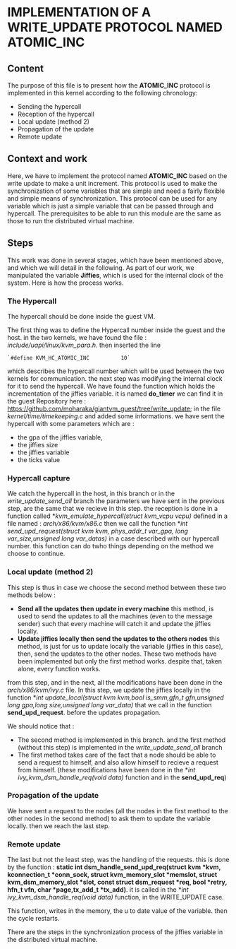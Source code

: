 # IMPLEMENTATION OF A WRITE_UPDATE PROTOCOL NAMED ATOMIC_INC

## Content

  The purpose of this file is to present how the **ATOMIC_INC** protocol is implemented in this kernel according to the following chronology:
  - Sending the hypercall
  - Reception of the hypercall
  - Local update (method 2)
  - Propagation of the update
  - Remote update
  
  ## Context and work
  Here, we have to implement the protocol named **ATOMIC_INC** based on the write update to make a unit increment. This protocol is used to make the synchronization of some variables that are simple and need a fairly flexible and simple means of synchronization.
  This protocol can be used for any variable which is just a simple variable that can be passed through and hypercall.
  The prerequisites to be able to run this module are the same as those to run the distributed virtual machine.
  
  ## Steps
  This work was done in several stages, which have been mentioned above, and which we will detail in the following.
  As part of our work, we manipulated the variable **Jiffies**, which is used for the internal clock of the system.
  Here is how the process works.
  
  ### The Hypercall
   The hypercall should be done inside the guest VM. 
   
   The first thing was to define the Hypercall number inside the guest and the host. in the two kernels, we have found the file : 
   *include/uapi/linux/kvm_para.h*.
   then inserted the line
   
    `#define KVM_HC_ATOMIC_INC  		10`
   
  which describes the hypercall number which will be used between the two kernels for communication. 
  the next step was modifying the internal clock for it to send the hypercall.
   We have found the function which holds the incrementation of the jiffies variable. it is named **do_timer** we can find it in the guest Repository here : https://github.com/moharaka/giantvm_guest/tree/write_update; in the file *kernel/time/timekeeping.c* and added some informations. we have sent the hypercall with some parameters which are : 
   - the gpa of the jiffies variable,
   - the jiffies size
   - the jiffies variable
   - the ticks value
  ### Hypercall capture
  We catch the hypercall in the host, in this branch or in the *write_update_send_all* branch
  the parameters we have sent in the previous step, are the same that we recieve in this step.
  the reception is done in a function called **kvm_emulate_hypercall(struct kvm_vcpu *vcpu)**  defined in a file named : *arch/x86/kvm/x86.c* 
  then we call the function **int send_upd_request(struct kvm *kvm, phys_addr_t var_gpa, long var_size,unsigned long var_datas)** in a case described with our hypercall number. this function can do twho things depending on the method we choose to continue.
  ### Local update (method 2)
  This step is thus in case we choose the second method between these two methods below : 
  - **Send all the updates then update in every machine** this method, is used to send the updates to all the machines (even to the message sender) such that every machine will catch it and update the jiffies locally. 
  - **Update jiffies locally then send the updates to the others nodes**  this method, is just for us to update locally the variable (jiffies in this case), then, send the updates to the other nodes.
  These two methods have been implemented but only the first method works. despite that, taken alone, every function works.
  
  from this step, and in the next, all the modifications have been done in the *arch/x86/kvm/ivy.c* file. 
  In this step, we update the jiffies locally in the function **int update_local(struct kvm *kvm,bool is_smm,gfn_t gfn,unsigned long gpa,long size,unsigned long var_data)** that we call in the function **send_upd_request**. before the updates propagation.
  
  We should notice that : 
  - The second method is implemented in this branch. and the first method (without this step) is implemented in the *write_update_send_all* branch
  - The first method takes care of the fact that a node should be able to send a request to himself, and also allow himself to recieve a request from himself. (these modifications have been done in the **int ivy_kvm_dsm_handle_req(void *data)** function and in the **send_upd_req**)  
  ### Propagation of the update
  We have sent a request to the nodes (all the nodes in the first method to the other nodes in the second method) to ask them to update the variable locally.
  then we reach the last step.
  ### Remote update
  The last but not the least step, was the handling of the requests. this is done by the function : **static int dsm_handle_send_upd_req(struct kvm *kvm, kconnection_t *conn_sock, struct kvm_memory_slot *memslot, struct kvm_dsm_memory_slot *slot, const struct dsm_request *req, bool *retry, hfn_t vfn, char *page,tx_add_t *tx_add)**. it is called in the **int ivy_kvm_dsm_handle_req(void *data)** function, in the WRITE_UPDATE case.
  
  This function, writes in the memory, the u to date value of the variable. then the cycle restarts.
  
  
  There are the steps in the synchronization process of the jiffies variable in the distributed virtual machine.
